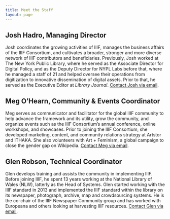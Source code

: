 ```yaml
---
title: Meet the Staff
layout: page
---
```


## Josh Hadro, Managing Director

Josh coordinates the growing activities of IIIF, manages the business affairs of the IIIF Consortium, and cultivates a broader, stronger and more diverse network of IIIF contributors and beneficiaries. Previously, Josh worked at The New York Public Library, where he served as the Associate Director for Digital Policy, and as the Deputy Director for NYPL Labs before that, where he managed a staff of 21 and helped oversee their operations from digitization to innovative dissemination of digital assets. Prior to that, he served as the Executive Editor at _Library Journal_. [Contact Josh via email](mailto:josh.hadro@iiif.io).

## Meg O’Hearn, Community & Events Coordinator

Meg serves as communicator and facilitator for the global IIIF community to help advance the framework and its utility, grow the community, and organize events such as the IIIF Consortium’s annual conference, online workshops, and showcases. Prior to joining the IIIF Consortium, she developed marketing, content, and community relations strategy at Artstor and ITHAKA. She also volunteers with Art + Feminism, a global campaign to close the gender gap on Wikipedia. [Contact Meg via email](mailto:meg.ohearn@iiif.io).

## Glen Robson, Technical Coordinator

Glen develops training and assists the community in implementing IIIF. Before joining IIIF, he spent 13 years working at the National Library of Wales (NLW), latterly as the Head of Systems. Glen started working with the IIIF standard in 2013 and implemented the IIIF standard within the library on its newspaper, photograph, archive, map and crowdsourcing systems. He is the co-chair of the IIIF Newspaper Community group and has worked with Europeana and others looking at harvesting IIIF resources. [Contact Glen via email](mailto:glen.robson@iiif.io).
